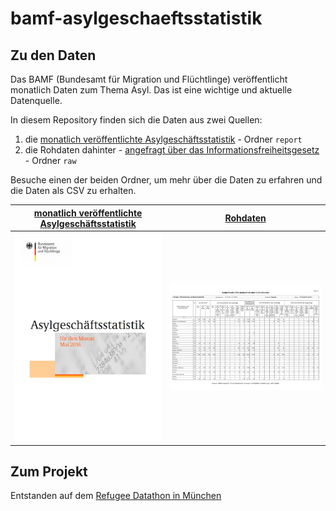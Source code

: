 # bamf-asylgeschaeftsstatistik

## Zu den Daten

Das BAMF (Bundesamt für Migration und Flüchtlinge) veröffentlicht monatlich Daten zum Thema Asyl. Das ist eine wichtige und  aktuelle Datenquelle.

In diesem Repository finden sich die Daten aus zwei Quellen:

1. die [monatlich veröffentlichte Asylgeschäftsstatistik](http://www.bamf.de/DE/Infothek/Statistiken/Asylzahlen/Asylgesch%C3%A4ftsstatistik/asylgeschaeftsstatistik-node.html) - Ordner `report`
2. die Rohdaten dahinter - [angefragt über das Informationsfreiheitsgesetz](https://fragdenstaat.de/anfrage/rohdaten-hinter-monatl-asylgeschaftsstatistik/) - Ordner `raw`

Besuche einen der beiden Ordner, um mehr über die Daten zu erfahren und die Daten als CSV zu erhalten.

| [monatlich veröffentlichte Asylgeschäftsstatistik](report/) | [Rohdaten](raw/) |
| --- | --- |
| [![](docs/report.png)](report/) | [![](docs/data.png)](raw/) |

## Zum Projekt
Entstanden auf dem [Refugee Datathon in München](https://refugee-datathon-muc.org)
